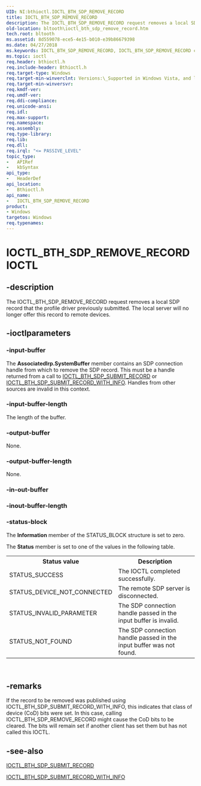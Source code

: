 ```yaml
---
UID: NI:bthioctl.IOCTL_BTH_SDP_REMOVE_RECORD
title: IOCTL_BTH_SDP_REMOVE_RECORD
description: The IOCTL_BTH_SDP_REMOVE_RECORD request removes a local SDP record that the profile driver previously submitted. The local server will no longer offer this record to remote devices.
old-location: bltooth\ioctl_bth_sdp_remove_record.htm
tech.root: bltooth
ms.assetid: 8d559078-ece5-4e15-b010-e39b86679398
ms.date: 04/27/2018
ms.keywords: IOCTL_BTH_SDP_REMOVE_RECORD, IOCTL_BTH_SDP_REMOVE_RECORD control, IOCTL_BTH_SDP_REMOVE_RECORD control code [Bluetooth Devices], bltooth.ioctl_bth_sdp_remove_record, bth_ioctls_863ca82b-4cb5-444c-bd29-b1d620e509a4.xml, bthioctl/IOCTL_BTH_SDP_REMOVE_RECORD
ms.topic: ioctl
req.header: bthioctl.h
req.include-header: Bthioctl.h
req.target-type: Windows
req.target-min-winverclnt: Versions:\_Supported in Windows Vista, and later.
req.target-min-winversvr: 
req.kmdf-ver: 
req.umdf-ver: 
req.ddi-compliance: 
req.unicode-ansi: 
req.idl: 
req.max-support: 
req.namespace: 
req.assembly: 
req.type-library: 
req.lib: 
req.dll: 
req.irql: "<= PASSIVE_LEVEL"
topic_type:
-	APIRef
-	kbSyntax
api_type:
-	HeaderDef
api_location:
-	Bthioctl.h
api_name:
-	IOCTL_BTH_SDP_REMOVE_RECORD
product:
- Windows
targetos: Windows
req.typenames: 
---
```


# IOCTL_BTH_SDP_REMOVE_RECORD IOCTL


## -description



The IOCTL_BTH_SDP_REMOVE_RECORD request removes a local SDP record that the profile driver previously
     submitted. The local server will no longer offer this record to remote devices.




## -ioctlparameters




### -input-buffer

The 
      <b>AssociatedIrp.SystemBuffer</b> member contains an SDP connection handle from which to remove the SDP
      record. This must be a handle returned from a call to 
      <a href="https://msdn.microsoft.com/library/windows/hardware/ff536693">IOCTL_BTH_SDP_SUBMIT_RECORD</a> or 
      <a href="https://msdn.microsoft.com/774d1bda-2d9b-4ab4-97cf-b358471d8716">
      IOCTL_BTH_SDP_SUBMIT_RECORD_WITH_INFO</a>. Handles from other sources are invalid in this
      context.


### -input-buffer-length

The length of the buffer.


### -output-buffer

None.


### -output-buffer-length

None.


### -in-out-buffer








### -inout-buffer-length








### -status-block

The 
      <b>Information</b> member of the STATUS_BLOCK structure is set to zero.

The 
      <b>Status</b> member is set to one of the values in the following table.

<table>
<tr>
<th>Status value</th>
<th>Description</th>
</tr>
<tr>
<td>
STATUS_SUCCESS

</td>
<td>
The IOCTL completed successfully.

</td>
</tr>
<tr>
<td>
STATUS_DEVICE_NOT_CONNECTED

</td>
<td>
The remote SDP server is disconnected.

</td>
</tr>
<tr>
<td>
STATUS_INVALID_PARAMETER

</td>
<td>
The SDP connection handle passed in the input buffer is invalid.

</td>
</tr>
<tr>
<td>
STATUS_NOT_FOUND

</td>
<td>
The SDP connection handle passed in the input buffer was not found.

</td>
</tr>
</table>
 


## -remarks



If the record to be removed was published using IOCTL_BTH_SDP_SUBMIT_RECORD_WITH_INFO, this indicates
    that class of device (CoD) bits were set. In this case, calling IOCTL_BTH_SDP_REMOVE_RECORD might cause
    the CoD bits to be cleared. The bits will remain set if another client has set them but has not called
    this IOCTL.




## -see-also




<a href="https://msdn.microsoft.com/library/windows/hardware/ff536693">IOCTL_BTH_SDP_SUBMIT_RECORD</a>



<a href="https://msdn.microsoft.com/774d1bda-2d9b-4ab4-97cf-b358471d8716">
   IOCTL_BTH_SDP_SUBMIT_RECORD_WITH_INFO</a>
 

 

